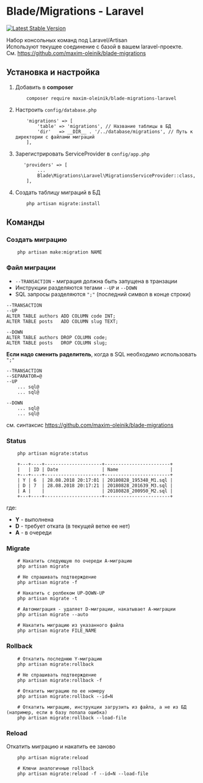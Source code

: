 Blade/Migrations - Laravel
==========================
[![Latest Stable Version](https://poser.pugx.org/maxim-oleinik/blade-migrations-laravel/v/stable)](https://packagist.org/packages/maxim-oleinik/blade-migrations-laravel)

Набор консольных команд под Laravel/Artisan  
Используют текущее соединение с базой в вашем laravel-проекте.  
См. https://github.com/maxim-oleinik/blade-migrations

Установка и настройка
---------

1. Добавить в **composer**
    ```
        composer require maxim-oleinik/blade-migrations-laravel
    ```

2. Настроить `config/database.php`
    ```
        'migrations' => [
            'table' => 'migrations', // Название таблицы в БД
            'dir'   => __DIR__ . '/../database/migrations', // Путь к директории с файлами миграций
        ],
    ```

3. Зарегистрировать ServiceProvider в `config/app.php`
    ```
       'providers' => [
            ...
            Blade\Migrations\Laravel\MigrationsServiceProvider::class,
        ],
    ```

4. Создать таблицу миграций в БД
    ```
        php artisan migrate:install
    ```


Команды
---------

### Создать миграцию
```
    php artisan make:migration NAME
```
### Файл миграции
* `--TRANSACTION` - миграция должна быть запущена в транзации
* Инструкции разделяются тегами `--UP` и `--DOWN`
* SQL запросы разделяются `";"` (последний символ в конце строки)
```
--TRANSACTION
--UP
ALTER TABLE authors ADD COLUMN code INT;
ALTER TABLE posts   ADD COLUMN slug TEXT;

--DOWN
ALTER TABLE authors DROP COLUMN code;
ALTER TABLE posts   DROP COLUMN slug;
```

**Если надо сменить раделитель**, когда в SQL необходимо использовать `";"`
```
--TRANSACTION
--SEPARATOR=@
--UP
    ... sql@
    ... sql@

--DOWN
    ... sql@
    ... sql@
```


см. синтаксис https://github.com/maxim-oleinik/blade-migrations


### Status
```
    php artisan migrate:status

    +---+----+---------------------+------------------------+
    |   | ID | Date                | Name                   |
    +---+----+---------------------+------------------------+
    | Y | 6  | 28.08.2018 20:17:01 | 20180828_195348_M1.sql |
    | D | 7  | 28.08.2018 20:17:21 | 20180828_201639_M3.sql |
    | A |    |                     | 20180828_200950_M2.sql |
    +---+----+---------------------+------------------------+
```
где:
* **Y** - выполнена
* **D** - требует отката (в текущей ветке ее нет)
* **A** - в очереди


### Migrate
```
    # Накатить следующую по очереди А-миграцию
    php artisan migrate

    # Не спрашивать подтверждение
    php artisan migrate -f

    # Накатить с ролбеком UP-DOWN-UP
    php artisan migrate -t

    # Автомиграция - удаляет D-миграции, накатывает А-миграции
    php artisan migrate --auto

    # Накатить миграцию из указанного файла
    php artisan migrate FILE_NAME
```


### Rollback
```
    # Откатить последнюю Y-миграцию
    php artisan migrate:rollback

    # Не спрашивать подтверждение
    php artisan migrate:rollback -f

    # Откатить миграцию по ее номеру
    php artisan migrate:rollback --id=N

    # Откатить миграцию, инструкции загрузить из файла, а не из БД (например, если в базу попала ошибка)
    php artisan migrate:rollback --load-file
```


### Reload
Откатить миграцию и накатить ее заново
```
    php artisan migrate:reload

    # Ключи аналогичные rollback
    php artisan migrate:reload -f --id=N --load-file
```
